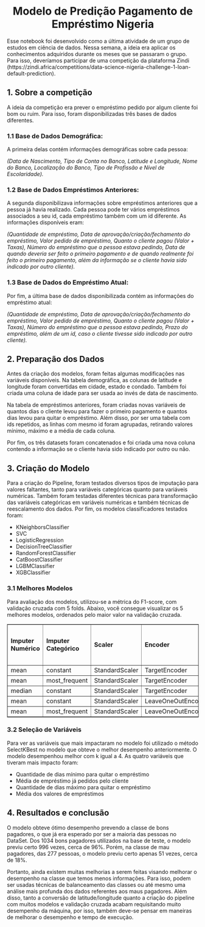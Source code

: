 <h1 align="center">Modelo de Predição Pagamento de Empréstimo Nigeria</h1>
Esse notebook foi desenvolvido como a última atividade de um grupo de estudos em ciência de dados. Nessa semana, a ideia era aplicar os conhecimentos adquiridos durante os meses que se passaram o grupo. Para isso, deveríamos participar de uma competição da plataforma Zindi (https://zindi.africa/competitions/data-science-nigeria-challenge-1-loan-default-prediction).

## 1. Sobre a competição 
A ideia da competição era prever o empréstimo pedido por algum cliente foi bom ou ruim. Para isso, foram disponibilizadas três bases de dados diferentes.

### 1.1 Base de Dados Demográfica:
A primeira delas contém informações demográficas sobre cada pessoa:

<i>(Data de Nascimento, Tipo de Conta no Banco, Latitude e Longitude, Nome do Banco, Localização do Banco, Tipo de Profissão e Nível de Escolaridade).</i>


### 1.2 Base de Dados Empréstimos Anteriores:
A segunda disponibilizava informações sobre empréstimos anteriores que a pessoa já havia realizado. Cada pessoa pode ter vários empréstimos associados a seu id, cada empréstimo também com um id diferente. As informações disponíveis eram:

<i>(Quantidade de empréstimo, Data de aprovação/criação/fechamento do empréstimo, Valor pedido de empréstimo, Quanto o cliente pagou (Valor + Taxas), Número do empréstimo que a pessoa estava pedindo, Data de quando deveria ser feito o primeiro pagamento e de quando realmente foi feito o primeiro pagamento, além da informação se o cliente havia sido indicado por outro cliente).</i>


### 1.3 Base de Dados do Empréstimo Atual:
Por fim, a última base de dados disponibilizada contém as informações do empréstimo atual:

<i>(Quantidade de empréstimo, Data de aprovação/criação/fechamento do empréstimo, Valor pedido de empréstimo, Quanto o cliente pagou (Valor + Taxas), Número do empréstimo que a pessoa estava pedindo, Prazo do empréstimo, além de um id, caso o cliente tivesse sido indicado por outro cliente).</i>


## 2. Preparação dos Dados
Antes da criação dos modelos, foram feitas algumas modificações nas variáveis disponíveis. Na tabela demográfica, as colunas de latitude e longitude foram convertidas em cidade, estado e condado. Também foi criada uma coluna de idade para ser usada ao invés de data de nascimento. 

Na tabela de empréstimos anteriores, foram criadas novas variáveis de quantos dias o cliente levou para fazer o primeiro pagamento e quantos dias levou para quitar o empréstimo. Além disso, por ser uma tabela com ids repetidos, as linhas com mesmo id foram agrupadas, retirando valores mínimo, máximo e a média de cada coluna.

Por fim, os três datasets foram concatenados e foi criada uma nova coluna contendo a informação se o cliente havia sido indicado por outro ou não.
  

## 3. Criação do Modelo
Para a criação do Pipeline, foram testados diversos tipos de imputação para valores faltantes, tanto para variáveis categóricas quanto para variáveis numéricas. Também foram testadas diferentes técnicas para transformação das variáveis categóricas em variáveis numéricas e também técnicas de reescalamento dos dados. Por fim, os modelos classificadores testados foram:
<ul>
    <li>KNeighborsClassifier</li>
    <li>SVC</li>
    <li>LogisticRegression</li>
    <li>DecisionTreeClassifier</li>
    <li>RandomForestClassifier</li>
    <li>CatBoostClassifier</li>
    <li>LGBMClassifier</li>
    <li>XGBClassifier</li>
   </ul>

### 3.1 Melhores Modelos
Para avaliação dos modelos, utilizou-se a métrica do F1-score, com validação cruzada com 5 folds. Abaixo, você consegue visualizar os 5 melhores modelos, ordenados pelo maior valor na validação cruzada.

<table border="1">       
  <tr>
    <td><b>Imputer Numérico</b></td>
    <td><b>Imputer Categórico</td>
    <td><b>Scaler</td>
    <td><b>Encoder</td>
    <td><b>Classificador</td>
    <td><b>Score F1</td>
    <td><b>Média Score com Validação Cruzada</td>
  </tr>
  <tr>
    <td>mean</td>
    <td>constant</td>
    <td>StandardScaler</td>
    <td>TargetEncoder</td>
    <td>SVC</td>
    <td>0.880245</td>
    <td>0.880197</td>
  </tr>
  <tr>
    <td>mean</td>
    <td>most_frequent</td>
    <td>StandardScaler</td>
    <td>TargetEncoder</td>
    <td>SVC</td>
    <td>0.880245</td>
    <td>0.880082</td>
  </tr>
  <tr>
    <td>median</td>
    <td>constant</td>
    <td>StandardScaler</td>
    <td>TargetEncoder</td>
    <td>SVC</td>
    <td>0.880245</td>
    <td>0.880081</td>
  </tr>
  <tr>
    <td>mean</td>
    <td>constant</td>
    <td>StandardScaler</td>
    <td>LeaveOneOutEncoder</td>
    <td>LogisticRegression</td>
    <td>0.882946</td>
    <td>0.879994</td>
  </tr>
  <tr>
    <td>mean</td>
    <td>most_frequent</td>
    <td>StandardScaler</td>
    <td>LeaveOneOutEncoder</td>
    <td>LogisticRegression</td>
    <td>0.881966</td>
    <td>0.879994</td>
  </tr>
</table>

### 3.2 Seleção de Variáveis
Para ver as variáveis que mais impactaram no modelo foi utilizado o método SelectKBest no modelo que obteve o melhor desempenho anteriormente. O modelo desempenhou melhor com k igual a 4. As quatro variáveis que tiveram mais impacto foram:

<ul>
    <li>Quantidade de dias mínimo para quitar o empréstimo</li>
    <li>Média de empréstimo já pedidos pelo cliente</li>
    <li>Quantidade de dias máximo para quitar o empréstimo</li>
    <li>Média dos valores de empréstimos</li>
</ul>

## 4. Resultados e conclusão
O modelo obteve ótimo desempenho prevendo a classe de bons pagadores, o que já era esperado por ser a maioria das pessoas no DataSet. Dos 1034 bons pagadores utilizados na base de teste, o modelo previu certo 996 vezes, cerca de 96%. Porém, na classe de mau pagadores, das 277 pessoas, o modelo previu certo apenas 51 vezes, cerca de 18%.

Portanto, ainda existem muitas melhorias a serem feitas visando melhorar o desempenho na classe que temos menos informações. Para isso, podem ser usadas técnicas de balanceamento das classes ou até mesmo uma análise mais profunda dos dados referentes aos maus pagadores. Além disso, tanto a conversão de latitude/longitude quanto a criação do pipeline com muitos modelos e validação cruzada acabam requisitando muito desempenho da máquina, por isso, também deve-se pensar em maneiras de melhorar o desempenho e tempo de execução.

